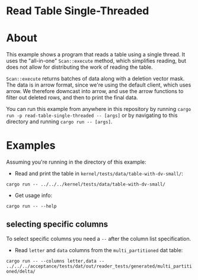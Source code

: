 Read Table Single-Threaded
=========================

# About
This example shows a program that reads a table using a single thread. It uses the "all-in-one"
`Scan::execute` method, which simplifies reading, but does not allow for distributing the work of
reading the table.

`Scan::execute` returns batches of data along with a deletion vector mask. The data is in arrow
format, since we're using the default client, which uses arrow. We therefore
downcast into arrow, and use the arrow functions to filter out deleted rows, and then to print the
final data.

You can run this example from anywhere in this repository by running `cargo run -p read-table-single-threaded -- [args]` or by navigating to this directory and running `cargo run -- [args]`.

# Examples

Assuming you're running in the directory of this example:

- Read and print the table in `kernel/tests/data/table-with-dv-small/`:

`cargo run -- ../../../kernel/tests/data/table-with-dv-small/`

- Get usage info:

`cargo run -- --help`

## selecting specific columns

To select specific columns you need a `--` after the column list specification.

- Read `letter` and `data` columns from the `multi_partitioned` dat table:

`cargo run -- --columns letter,data -- ../../../acceptance/tests/dat/out/reader_tests/generated/multi_partitioned/delta/`
